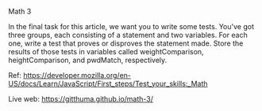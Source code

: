 Math 3

In the final task for this article, we want you to write some tests. You've got three groups, each consisting of a statement and two variables. For each one, write a test that proves or disproves the statement made. Store the results of those tests in variables called weightComparison, heightComparison, and pwdMatch, respectively.

Ref: https://developer.mozilla.org/en-US/docs/Learn/JavaScript/First_steps/Test_your_skills:_Math

Live web: https://gitthuma.github.io/math-3/
